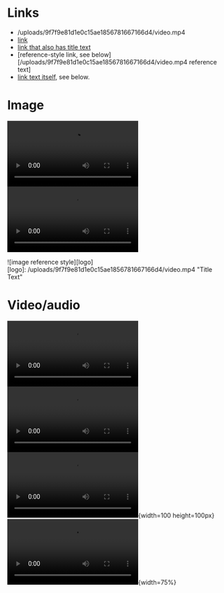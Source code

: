 # Links
- /uploads/9f7f9e81d1e0c15ae1856781667166d4/video.mp4
- [link](/uploads/9f7f9e81d1e0c15ae1856781667166d4/video.mp4)
- [link that also has title text](/uploads/9f7f9e81d1e0c15ae1856781667166d4/video.mp4 "This link takes you to somewhere!")
- [reference-style link, see below][/uploads/9f7f9e81d1e0c15ae1856781667166d4/video.mp4 reference text]
- [link text itself][], see below.

[arbitrary case-insensitive reference text]: /uploads/9f7f9e81d1e0c15ae1856781667166d4/video.mp4  
[1]: /uploads/9f7f9e81d1e0c15ae1856781667166d4/video.mp4
[link text itself]: /uploads/9f7f9e81d1e0c15ae1856781667166d4/video.mp4

# Image

![image](/uploads/9f7f9e81d1e0c15ae1856781667166d4/video.mp4)  
![image with title text](/uploads/9f7f9e81d1e0c15ae1856781667166d4/video.mp4 "Title Text")  

![image reference style][logo]  
[logo]: /uploads/9f7f9e81d1e0c15ae1856781667166d4/video.mp4 "Title Text"

# Video/audio

![Video](/uploads/9f7f9e81d1e0c15ae1856781667166d4/video.mp4)  
![Video with title text](/uploads/9f7f9e81d1e0c15ae1856781667166d4/video.mp4)  
![Video with title text with absolute size](/uploads/9f7f9e81d1e0c15ae1856781667166d4/video.mp4 "Title Text"){width=100 height=100px}  
![Video with title text with relative size](/uploads/9f7f9e81d1e0c15ae1856781667166d4/video.mp4 "Title Text"){width=75%}

